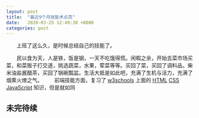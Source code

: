 ```yaml
---
layout: post
title:  "最近9个月技能术点亮"
date:   2020-03-25 12:49:38 +0800
categories: post
---
```

　　上班了这么久，是时候总结自己的技能了。

　　民以食为天，人是铁，饭是钢，一天不吃饿得慌。闲暇之余，开始去菜市场买菜，和菜贩子打交道，挑选蔬菜，水果，荤菜等等。买回了菜，买回了调料品，柴米油盐酱醋茶，买回了锅碗瓢盆。生活大抵是如此吧，充满了生机与活力，充满了烟熏火燎之气。
　　前端技能方面，复习了 [w3schools](https://www.w3schools.com) 上面的 [HTML](https://www.w3schools.com/html/) [CSS](https://www.w3schools.com/css/default.asp) [JavaScript](https://www.w3schools.com/js/default.asp) 知识，但是就如同 

## 未完待续

